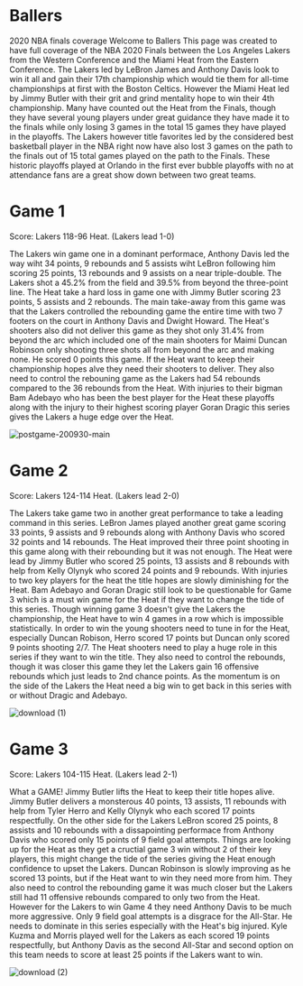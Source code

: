 # Ballers
2020 NBA finals coverage
Welcome to Ballers 
This page was created to have full coverage of the NBA 2020 Finals between the Los Angeles Lakers from the Western Conference and the Miami Heat from the Eastern Conference. The Lakers led by LeBron James and Anthony Davis look to win it all and gain their 17th championship which would tie them for all-time championships at first with the Boston Celtics. However the Miami Heat led by Jimmy Butler with their grit and grind mentality hope to win their 4th championship. Many have counted out the Heat from the Finals, though they have several young players under great guidance they have made it to the finals while only losing 3 games in the total 15 games they have played in the playoffs. The Lakers however title favorites led by the considered best basketball player in the NBA right now have also lost 3 games on the path to the finals out of 15 total games played on the path to the Finals. These historic playoffs played at Orlando in the first ever bubble playoffs with no at attendance fans are a great show down between two great teams.

# Game 1 

Score: Lakers 118-96 Heat. (Lakers lead 1-0)

The Lakers win game one in a dominant performace, Anthony Davis led the way wiht 34 points, 9 rebounds and 5 assists wiht LeBron following him scoring 25 points, 13 rebounds and 9 assists on a near triple-double. The Lakers shot a 45.2% from the field and 39.5% from beyond the three-point line. The Heat take a hard loss in game one with Jimmy Butler scoring 23 points, 5 assists and 2 rebounds. The main take-away from this game was that the Lakers controlled the rebounding game the entire time with two 7 footers on the court in Anthony Davis and Dwight Howard. The Heat's shooters also did not deliver this game as they shot only 31.4% from beyond the arc which included one of the main shooters for Maimi Duncan Robinson only shooting three shots all from beyond the arc and making none. He scored 0 points this game. If the Heat want to keep their championship hopes alve they need their shooters to deliver. They also need to control the rebouning game as the Lakers had 54 rebounds compared to the 36 rebounds from the Heat. With injuries to their bigman Bam Adebayo who has been the best player for the Heat these playoffs along with the injury to their highest scoring player Goran Dragic this series gives the Lakers a huge edge over the Heat.

![postgame-200930-main](https://user-images.githubusercontent.com/72675255/95669680-1991ed00-0b38-11eb-8ea2-3651cf55ffbe.jpg) 

# Game 2

Score: Lakers 124-114 Heat. (Lakers lead 2-0)

The Lakers take game two in another great performance to take a leading command in this series. LeBron James played another great game scoring 33 points, 9 assists and 9 rebounds along with Anthony Davis who scored 32 points and 14 rebounds. The Heat improved their three point shooting in this game along with their rebounding but it was not enough. The Heat were lead by Jimmy Butler who scored 25 points, 13 assists and 8 rebounds with help from Kelly Olynyk who scored 24 points and 9 rebounds. With injuries to two key players for the heat the title hopes are slowly diminishing for the Heat. Bam Adebayo and Goran Dragic still look to be questionable for Game 3 which is a must win game for the Heat if they want to change the tide of this series. Though winning game 3 doesn't give the Lakers the championship, the Heat have to win 4 games in a row which is impossible statistically. In order to win the young shooters need to tune in for the Heat, especially Duncan Robison, Herro scored 17 points but Duncan only scored 9 points shooting 2/7. The Heat shooters need to play a huge role in this series if they want to win the title. They also need to control the rebounds, though it was closer this game they let the Lakers gain 16 offensive rebounds which just leads to 2nd chance points. As the momentum is on the side of the Lakers the Heat need a big win to get back in this series with or without Dragic and Adebayo.

![download (1)](https://user-images.githubusercontent.com/72675255/95670777-75627300-0b44-11eb-8407-d982ffd7e7d8.jpg)

# Game 3 

Score: Lakers 104-115 Heat. (Lakers lead 2-1)

What a GAME! Jimmy Butler lifts the Heat to keep their title hopes alive. Jimmy Butler delivers a monsterous 40 points, 13 assists, 11 rebounds with help from Tyler Herro and Kelly Olynyk who each scored 17 points respectfully. On the other side for the Lakers LeBron scored 25 points, 8 assists and 10 rebounds with a dissapointing performace from Anthony Davis who scored only 15 points of 9 field goal attempts. Things are looking up for the Heat as they get a cructial game 3 win without 2 of their key players, this might change the tide of the series giving the Heat enough confidence to upset the Lakers. Duncan Robinson is slowly improving as he scored 13 points, but if the Heat want to win they need more from him. They also need to control the rebounding game it was much closer but the Lakers still had 11 offensive rebounds compared to only two from the Heat. However for the Lakers to win Game 4 they need Anthony Davis to be much more aggressive. Only 9 field goal attempts is a disgrace for the All-Star. He needs to dominate in this series especially with the Heat's big injured. Kyle Kuzma and Morris played well for the Lakers as each scored 19 points respectfully, but Anthony Davis as the second All-Star and second option on this team needs to score at least 25 points if the Lakers want to win. 

![download (2)](https://user-images.githubusercontent.com/72675255/95670779-7c898100-0b44-11eb-9826-c18cc74a21c8.jpg)

